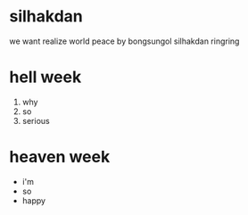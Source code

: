 # silhakdan

we want realize world peace by bongsungol silhakdan
ringring

# hell week

1. why
1. so
1. serious

# heaven week

-   i'm
-   so
-   happy
